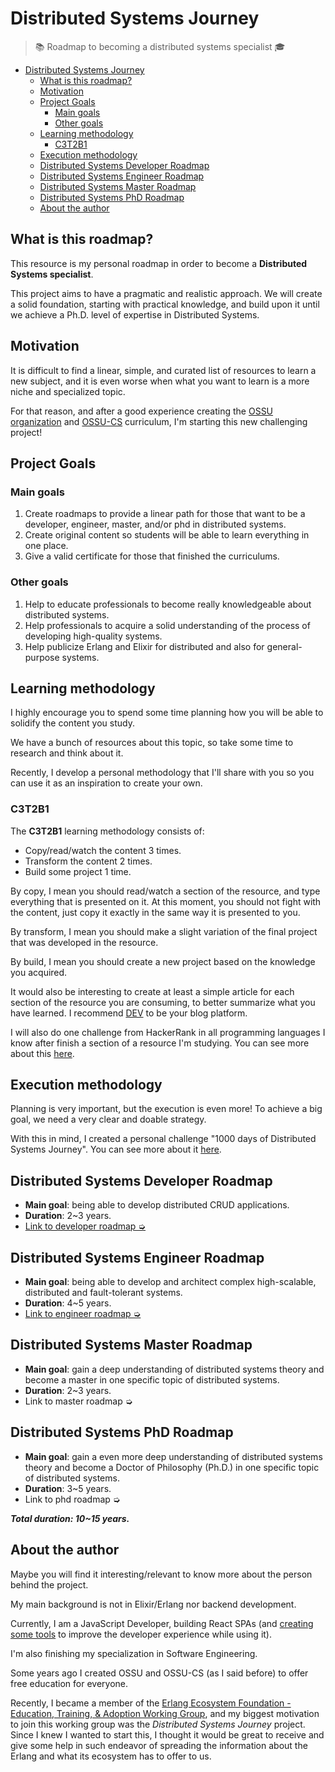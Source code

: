 # Distributed Systems Journey

> 📚 Roadmap to becoming a distributed systems specialist 🎓

- [Distributed Systems Journey](#distributed-systems-journey)
  - [What is this roadmap?](#what-is-this-roadmap)
  - [Motivation](#motivation)
  - [Project Goals](#project-goals)
    - [Main goals](#main-goals)
    - [Other goals](#other-goals)
  - [Learning methodology](#learning-methodology)
    - [C3T2B1](#c3t2b1)
  - [Execution methodology](#execution-methodology)
  - [Distributed Systems Developer Roadmap](#distributed-systems-developer-roadmap)
  - [Distributed Systems Engineer Roadmap](#distributed-systems-engineer-roadmap)
  - [Distributed Systems Master Roadmap](#distributed-systems-master-roadmap)
  - [Distributed Systems PhD Roadmap](#distributed-systems-phd-roadmap)
  - [About the author](#about-the-author)

## What is this roadmap?

This resource is my personal roadmap in order to become a **Distributed Systems specialist**.

This project aims to have a pragmatic and realistic approach. We will create a solid foundation, starting with practical knowledge, and build upon it until we achieve a Ph.D. level of expertise in Distributed Systems.

## Motivation

It is difficult to find a linear, simple, and curated list of resources to learn a new subject, and it is even worse when what you want to learn is a more niche and specialized topic.

For that reason, and after a good experience creating the [OSSU organization](https://github.com/ossu) and [OSSU-CS](https://github.com/ossu/computer-science) curriculum, I'm starting this new challenging project!

## Project Goals

### Main goals

1. Create roadmaps to provide a linear path for those that want to be a developer, engineer, master, and/or phd in distributed systems.
1. Create original content so students will be able to learn everything in one place.
1. Give a valid certificate for those that finished the curriculums.

### Other goals

1. Help to educate professionals to become really knowledgeable about distributed systems.
1. Help professionals to acquire a solid understanding of the process of developing high-quality systems.
1. Help publicize Erlang and Elixir for distributed and also for general-purpose systems.

## Learning methodology

I highly encourage you to spend some time planning how you will be able to solidify the content you study.

We have a bunch of resources about this topic, so take some time to research and think about it.

Recently, I develop a personal methodology that I'll share with you so you can use it as an inspiration to create your own.

### C3T2B1

The **C3T2B1** learning methodology consists of:

- Copy/read/watch the content 3 times.
- Transform the content 2 times.
- Build some project 1 time.

By copy, I mean you should read/watch a section of the resource, and type everything that is presented on it. At this moment, you should not fight with the content, just copy it exactly in the same way it is presented to you.

By transform, I mean you should make a slight variation of the final project that was developed in the resource.

By build, I mean you should create a new project based on the knowledge you acquired.

It would also be interesting to create at least a simple article for each section of the resource you are consuming, to better summarize what you have learned. I recommend [DEV](https://dev.to/) to be your blog platform.

I will also do one challenge from HackerRank in all programming languages I know after finish a section of a resource I'm studying. You can see more about this [here](https://github.com/ericdouglas/algorithms-and-data-structures).

## Execution methodology

Planning is very important, but the execution is even more! To achieve a big goal, we need a very clear and doable strategy.

With this in mind, I created a personal challenge "1000 days of Distributed Systems Journey". You can see more about it [here](1000-days-challenge/README.md).

## Distributed Systems Developer Roadmap

- **Main goal**: being able to develop distributed CRUD applications.
- **Duration**: 2~3 years.
- [Link to developer roadmap ➭](/developer-roadmap/README.md)

## Distributed Systems Engineer Roadmap

- **Main goal**: being able to develop and architect complex high-scalable, distributed and fault-tolerant systems.
- **Duration**: 4~5 years.
- [Link to engineer roadmap ➭](engineer-roadmap/README.md)

## Distributed Systems Master Roadmap

- **Main goal**: gain a deep understanding of distributed systems theory and become a master in one specific topic of distributed systems.
- **Duration**: 2~3 years.
- Link to master roadmap ➭

## Distributed Systems PhD Roadmap

- **Main goal**: gain a even more deep understanding of distributed systems theory and become a Doctor of Philosophy (Ph.D.) in one specific topic of distributed systems.
- **Duration**: 3~5 years.
- Link to phd roadmap ➭

**_Total duration: 10~15 years._**

## About the author

Maybe you will find it interesting/relevant to know more about the person behind the project.

My main background is not in Elixir/Erlang nor backend development.

Currently, I am a JavaScript Developer, building React SPAs (and [creating](https://github.com/ericdouglas/onli-reducer) [some tools](https://github.com/ericdouglas/abstract-state) to improve the developer experience while using it).

I'm also finishing my specialization in Software Engineering.

Some years ago I created OSSU and OSSU-CS (as I said before) to offer free education for everyone.

Recently, I became a member of the [Erlang Ecosystem Foundation - Education, Training, & Adoption Working Group](https://erlef.org/wg/education), and my biggest motivation to join this working group was the _Distributed Systems Journey_ project. Since I knew I wanted to start this, I thought it would be great to receive and give some help in such endeavor of spreading the information about the Erlang and what its ecosystem has to offer to us.
